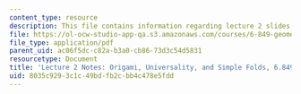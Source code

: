 ```yaml
---
content_type: resource
description: This file contains information regarding lecture 2 slides.
file: https://ol-ocw-studio-app-qa.s3.amazonaws.com/courses/6-849-geometric-folding-algorithms-linkages-origami-polyhedra-fall-2012/8035c9293c1c49bdfb2cbb4c478e5fdd_MIT6_849F12_L02.pdf
file_type: application/pdf
parent_uid: ac06f5dc-c82a-b3a0-cb86-73d3c54d5831
resourcetype: Document
title: 'Lecture 2 Notes: Origami, Universality, and Simple Folds, 6.849 Fall 2010'
uid: 8035c929-3c1c-49bd-fb2c-bb4c478e5fdd
---
```

